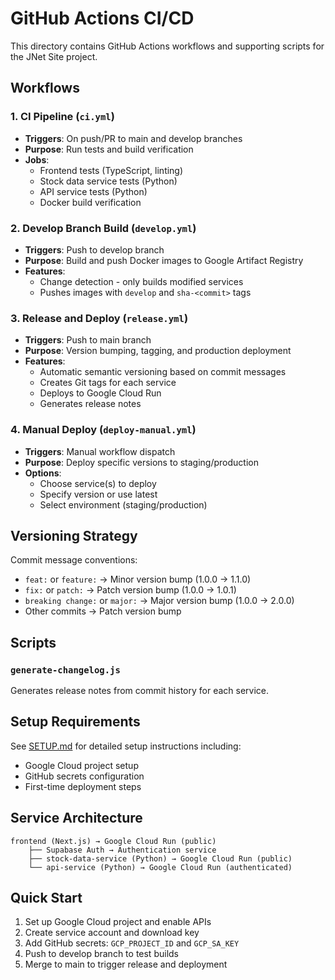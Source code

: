 # GitHub Actions CI/CD

This directory contains GitHub Actions workflows and supporting scripts for the JNet Site project.

## Workflows

### 1. CI Pipeline (`ci.yml`)
- **Triggers**: On push/PR to main and develop branches
- **Purpose**: Run tests and build verification
- **Jobs**: 
  - Frontend tests (TypeScript, linting)
  - Stock data service tests (Python)
  - API service tests (Python)
  - Docker build verification

### 2. Develop Branch Build (`develop.yml`)
- **Triggers**: Push to develop branch
- **Purpose**: Build and push Docker images to Google Artifact Registry
- **Features**:
  - Change detection - only builds modified services
  - Pushes images with `develop` and `sha-<commit>` tags

### 3. Release and Deploy (`release.yml`)
- **Triggers**: Push to main branch
- **Purpose**: Version bumping, tagging, and production deployment
- **Features**:
  - Automatic semantic versioning based on commit messages
  - Creates Git tags for each service
  - Deploys to Google Cloud Run
  - Generates release notes

### 4. Manual Deploy (`deploy-manual.yml`)
- **Triggers**: Manual workflow dispatch
- **Purpose**: Deploy specific versions to staging/production
- **Options**:
  - Choose service(s) to deploy
  - Specify version or use latest
  - Select environment (staging/production)

## Versioning Strategy

Commit message conventions:
- `feat:` or `feature:` → Minor version bump (1.0.0 → 1.1.0)
- `fix:` or `patch:` → Patch version bump (1.0.0 → 1.0.1)
- `breaking change:` or `major:` → Major version bump (1.0.0 → 2.0.0)
- Other commits → Patch version bump

## Scripts

### `generate-changelog.js`
Generates release notes from commit history for each service.

## Setup Requirements

See [SETUP.md](./SETUP.md) for detailed setup instructions including:
- Google Cloud project setup
- GitHub secrets configuration
- First-time deployment steps

## Service Architecture

```
frontend (Next.js) → Google Cloud Run (public)
    ├── Supabase Auth → Authentication service
    ├── stock-data-service (Python) → Google Cloud Run (public)
    └── api-service (Python) → Google Cloud Run (authenticated)
```

## Quick Start

1. Set up Google Cloud project and enable APIs
2. Create service account and download key
3. Add GitHub secrets: `GCP_PROJECT_ID` and `GCP_SA_KEY`
4. Push to develop branch to test builds
5. Merge to main to trigger release and deployment